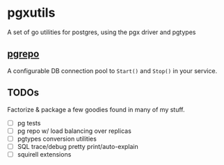 # pgxutils

A set of go utilities for postgres, using the pgx driver and pgtypes

## [pgrepo](pgrepo/README.md)

A configurable DB connection pool to `Start()` and `Stop()` in your service.

## TODOs

Factorize & package a few goodies found in many of my stuff.

- [ ] pg tests
- [ ] pg repo w/ load balancing over replicas
- [ ] pgtypes conversion utilities
- [ ] SQL trace/debug pretty print/auto-explain
- [ ] squirell extensions
